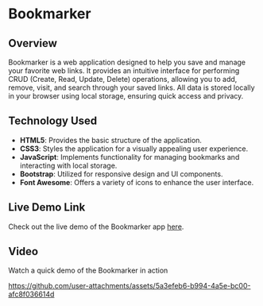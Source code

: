 # Bookmarker

## Overview

Bookmarker is a web application designed to help you save and manage your favorite web links. It provides an intuitive interface for performing CRUD (Create, Read, Update, Delete) operations, allowing you to add, remove, visit, and search through your saved links. All data is stored locally in your browser using local storage, ensuring quick access and privacy.

## Technology Used

- **HTML5**: Provides the basic structure of the application.
- **CSS3**: Styles the application for a visually appealing user experience.
- **JavaScript**: Implements functionality for managing bookmarks and interacting with local storage.
- **Bootstrap**: Utilized for responsive design and UI components.
- **Font Awesome**: Offers a variety of icons to enhance the user interface.

## Live Demo Link

Check out the live demo of the Bookmarker app [here](https://crud-chi-flax.vercel.app/).

## Video

Watch a quick demo of the Bookmarker in action

https://github.com/user-attachments/assets/5a3efeb6-b994-4a5e-bc00-afc8f036614d
